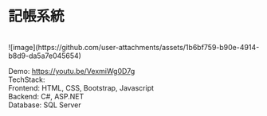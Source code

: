 <h1>記帳系統</h1><br />
![image](https://github.com/user-attachments/assets/1b6bf759-b90e-4914-b8d9-da5a7e045654) <br />

Demo: https://youtu.be/VexmiWg0D7g <br />
TechStack:<br />
Frontend: HTML, CSS, Bootstrap, Javascript<br />
Backend: C#, ASP.NET<br />
Database: SQL Server<br />
